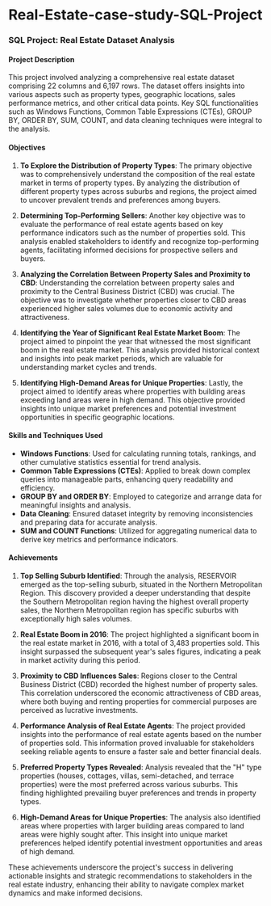 # Real-Estate-case-study-SQL-Project

### SQL Project: Real Estate Dataset Analysis

#### Project Description
This project involved analyzing a comprehensive real estate dataset comprising 22 columns and 6,197 rows. The dataset offers insights into various aspects such as  property types, geographic locations, sales performance metrics, and other critical data points. Key SQL functionalities such as Windows Functions, Common Table Expressions (CTEs), GROUP BY, ORDER BY, SUM, COUNT, and data cleaning techniques were integral to the analysis.

#### Objectives
1. **To Explore the Distribution of Property Types**: The primary objective was to comprehensively understand the composition of the real estate market in terms of property types. By analyzing the distribution of different property types across suburbs and regions, the project aimed to uncover prevalent trends and preferences among buyers.

2. **Determining Top-Performing Sellers**: Another key objective was to evaluate the performance of real estate agents based on key performance indicators such as the number of properties sold. This analysis enabled stakeholders to identify and recognize top-performing agents, facilitating informed decisions for prospective sellers and buyers.

3. **Analyzing the Correlation Between Property Sales and Proximity to CBD**: Understanding the correlation between property sales and proximity to the Central Business District (CBD) was crucial. The objective was to investigate whether properties closer to CBD areas experienced higher sales volumes due to economic activity and attractiveness.

4. **Identifying the Year of Significant Real Estate Market Boom**: The project aimed to pinpoint the year that witnessed the most significant boom in the real estate market. This analysis provided historical context and insights into peak market periods, which are valuable for understanding market cycles and trends.

5. **Identifying High-Demand Areas for Unique Properties**: Lastly, the project aimed to identify areas where properties with building areas exceeding land areas were in high demand. This objective provided insights into unique market preferences and potential investment opportunities in specific geographic locations.

#### Skills and Techniques Used
- **Windows Functions**: Used for calculating running totals, rankings, and other cumulative statistics essential for trend analysis.
- **Common Table Expressions (CTEs)**: Applied to break down complex queries into manageable parts, enhancing query readability and efficiency.
- **GROUP BY and ORDER BY**: Employed to categorize and arrange data for meaningful insights and analysis.
- **Data Cleaning**: Ensured dataset integrity by removing inconsistencies and preparing data for accurate analysis.
- **SUM and COUNT Functions**: Utilized for aggregating numerical data to derive key metrics and performance indicators.

#### Achievements
1. **Top Selling Suburb Identified**: Through the analysis, RESERVOIR emerged as the top-selling suburb, situated in the Northern Metropolitan Region. This discovery provided a deeper understanding that despite the Southern Metropolitan region having the highest overall property sales, the Northern Metropolitan region has specific suburbs with exceptionally high sales volumes.

2. **Real Estate Boom in 2016**: The project highlighted a significant boom in the real estate market in 2016, with a total of 3,483 properties sold. This insight surpassed the subsequent year's sales figures, indicating a peak in market activity during this period.

3. **Proximity to CBD Influences Sales**: Regions closer to the Central Business District (CBD) recorded the highest number of property sales. This correlation underscored the economic attractiveness of CBD areas, where both buying and renting properties for commercial purposes are perceived as lucrative investments.

4. **Performance Analysis of Real Estate Agents**: The project provided insights into the performance of real estate agents based on the number of properties sold. This information proved invaluable for stakeholders seeking reliable agents to ensure a faster sale and better financial deals.

5. **Preferred Property Types Revealed**: Analysis revealed that the "H" type properties (houses, cottages, villas, semi-detached, and terrace properties) were the most preferred across various suburbs. This finding highlighted prevailing buyer preferences and trends in property types.

6. **High-Demand Areas for Unique Properties**: The analysis also identified areas where properties with larger building areas compared to land areas were highly sought after. This insight into unique market preferences helped identify potential investment opportunities and areas of high demand.

These achievements underscore the project's success in delivering actionable insights and strategic recommendations to stakeholders in the real estate industry, enhancing their ability to navigate complex market dynamics and make informed decisions.
